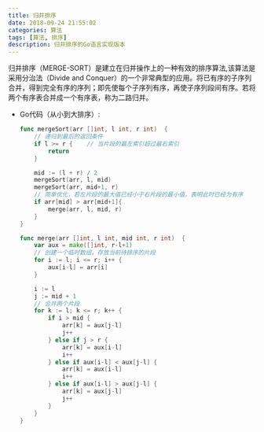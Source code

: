 ```yaml
---
title: 归并排序
date: 2018-09-24 21:55:02
categories: 算法
tags: [算法, 排序]
description: 归并排序的Go语言实现版本
---
```


​        归并排序（MERGE-SORT）是建立在归并操作上的一种有效的排序算法,该算法是采用分治法（Divide and Conquer）的一个非常典型的应用。将已有序的子序列合并，得到完全有序的序列；即先使每个子序列有序，再使子序列段间有序。若将两个有序表合并成一个有序表，称为二路归并。

<!--more-->

- Go代码（从小到大排序）:

  ```go
  func mergeSort(arr []int, l int, r int)  {
      // 递归到最后的返回条件
      if l >= r {    // 当片段的最左索引超过最右索引
          return
      }

      mid := (l + r) / 2
      mergeSort(arr, l, mid)
      mergeSort(arr, mid+1, r)
      // 简单优化，若左片段的最大值已经小于右片段的最小值，表明此时已经为有序
      if arr[mid] > arr[mid+1]{
          merge(arr, l, mid, r)
      }
  }

  func merge(arr []int, l int, mid int, r int)  {
      var aux = make([]int, r-l+1)
      // 创建一个临时数组，存放当前待排序的片段
      for i := l; i <= r; i++ {
          aux[i-l] = arr[i]
      }

      i := l
      j := mid + 1
      // 合并两个片段
      for k := l; k <= r; k++ {
          if i > mid {
              arr[k] = aux[j-l]
              j++
          } else if j > r {
              arr[k] = aux[i-l]
              i++
          } else if aux[i-l] < aux[j-l] {
              arr[k] = aux[i-l]
              i++
          } else if aux[i-l] > aux[j-l] {
              arr[k] = aux[j-l]
              j++
          }
      }
  }
  ```

  ​